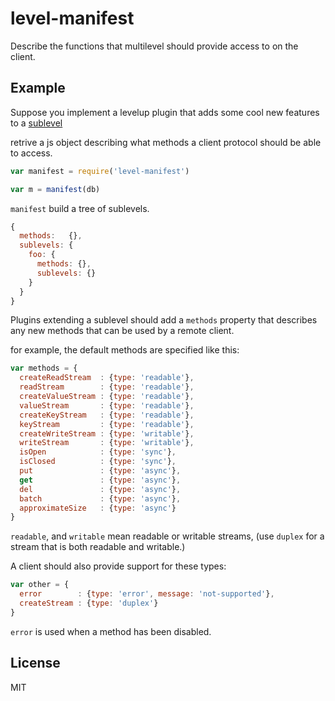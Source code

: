 # level-manifest

Describe the functions that multilevel should provide access to on the client.

## Example

Suppose you implement a levelup plugin that adds some cool new features to a
[sublevel](https://github.com/dominictarr/level-sublevel)

retrive a js object describing what methods a client protocol should be able
to access.
``` js
var manifest = require('level-manifest')

var m = manifest(db)
```

`manifest` build a tree of sublevels.

``` js
{
  methods:   {},
  sublevels: {
    foo: {
      methods: {},
      sublevels: {}
    }
  }
}
```

Plugins extending a sublevel should add a `methods` property that describes
any new methods that can be used by a remote client.

for example, the default methods are specified like this:

``` js
var methods = {
  createReadStream  : {type: 'readable'},
  readStream        : {type: 'readable'},
  createValueStream : {type: 'readable'},
  valueStream       : {type: 'readable'},
  createKeyStream   : {type: 'readable'},
  keyStream         : {type: 'readable'},
  createWriteStream : {type: 'writable'},
  writeStream       : {type: 'writable'},
  isOpen            : {type: 'sync'},
  isClosed          : {type: 'sync'},
  put               : {type: 'async'},
  get               : {type: 'async'},
  del               : {type: 'async'},
  batch             : {type: 'async'},
  approximateSize   : {type: 'async'}
}
```

`readable`, and `writable` mean readable or writable streams,
(use `duplex` for a stream that is both readable and writable.)

A client should also provide support for these types:
``` js
var other = {
  error        : {type: 'error', message: 'not-supported'},
  createStream : {type: 'duplex'}
}
```
`error` is used when a method has been disabled.

## License

MIT
